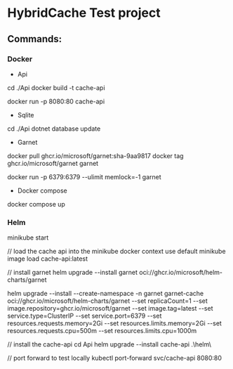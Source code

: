 # HybridCache Test project

## Commands:

### Docker

- Api

cd ./Api
docker build -t cache-api

docker run -p 8080:80 cache-api

- Sqlite

cd ./Api
dotnet database update

- Garnet

docker pull ghcr.io/microsoft/garnet:sha-9aa9817
docker tag ghcr.io/microsoft/garnet garnet

docker run -p 6379:6379 --ulimit memlock=-1 garnet

- Docker compose

docker compose up

### Helm

minikube start

// load the cache api into the minikube
docker context use default
minikube image load cache-api:latest

// install garnet
helm upgrade --install garnet oci://ghcr.io/microsoft/helm-charts/garnet

helm upgrade --install --create-namespace -n garnet garnet-cache oci://ghcr.io/microsoft/helm-charts/garnet --set replicaCount=1 --set image.repository=ghcr.io/microsoft/garnet --set image.tag=latest --set service.type=ClusterIP --set service.port=6379 --set resources.requests.memory=2Gi --set resources.limits.memory=2Gi --set resources.requests.cpu=500m --set resources.limits.cpu=1000m


// install the cache-api
cd Api
helm upgrade --install cache-api .\helm\


// port forward to test locally
kubectl port-forward svc/cache-api 8080:80